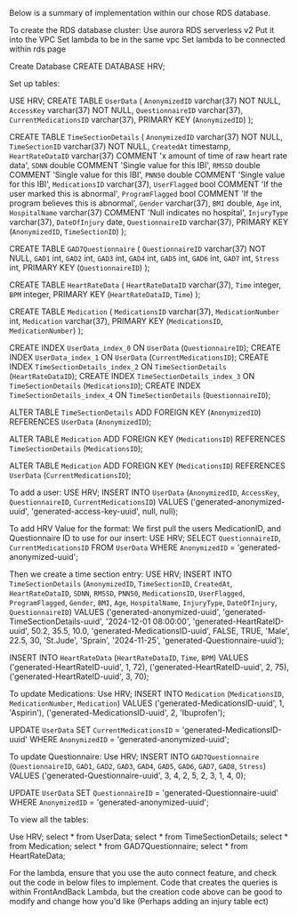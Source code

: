 Below is a summary of implementation within our chose RDS database.

To create the RDS database cluster:
Use aurora RDS serverless v2
Put it into the VPC
Set lambda to be in the same vpc
Set lambda to be connected within rds page

Create Database
CREATE DATABASE HRV;

Set up tables:

USE HRV;
CREATE TABLE `UserData` (
  `AnonymizedID` varchar(37) NOT NULL,
  `AccessKey` varchar(37) NOT NULL,
  `QuestionnaireID` varchar(37),
  `CurrentMedicationsID` varchar(37),
  PRIMARY KEY (`AnonymizedID`)
);

CREATE TABLE `TimeSectionDetails` (
  `AnonymizedID` varchar(37) NOT NULL,
  `TimeSectionID` varchar(37) NOT NULL,
  `CreatedAt` timestamp,
  `HeartRateDataID` varchar(37) COMMENT 'x amount of time of raw heart rate data',
  `SDNN` double COMMENT 'Single value for this IBI',
  `RMSSD` double COMMENT 'Single value for this IBI',
  `PNN50` double COMMENT 'Single value for this IBI',
  `MedicationsID` varchar(37),
  `UserFlagged` bool COMMENT 'If the user marked this is abnormal',
  `ProgramFlagged` bool COMMENT 'If the program believes this is abnormal',
  `Gender` varchar(37),
  `BMI` double,
  `Age` int,
  `HospitalName` varchar(37) COMMENT 'Null indicates no hospital',
  `InjuryType` varchar(37),
  `DateOfInjury` date,
  `QuestionnaireID` varchar(37),
  PRIMARY KEY (`AnonymizedID`, `TimeSectionID`)
);

CREATE TABLE `GAD7Questionnaire` (
  `QuestionnaireID` varchar(37) NOT NULL,
  `GAD1` int,
  `GAD2` int,
  `GAD3` int,
  `GAD4` int,
  `GAD5` int,
  `GAD6` int,
  `GAD7` int,
  `Stress` int,
  PRIMARY KEY (`QuestionnaireID`)
);

CREATE TABLE `HeartRateData` (
  `HeartRateDataID` varchar(37),
  `Time` integer,
  `BPM` integer,
  PRIMARY KEY (`HeartRateDataID`, `Time`)
);

CREATE TABLE `Medication` (
  `MedicationsID` varchar(37),
  `MedicationNumber` int,
  `Medication` varchar(37),
  PRIMARY KEY (`MedicationsID`, `MedicationNumber`)
);

CREATE INDEX `UserData_index_0` ON `UserData` (`QuestionnaireID`);
CREATE INDEX `UserData_index_1` ON `UserData` (`CurrentMedicationsID`);
CREATE INDEX `TimeSectionDetails_index_2` ON `TimeSectionDetails` (`HeartRateDataID`);
CREATE INDEX `TimeSectionDetails_index_3` ON `TimeSectionDetails` (`MedicationsID`);
CREATE INDEX `TimeSectionDetails_index_4` ON `TimeSectionDetails` (`QuestionnaireID`);

ALTER TABLE `TimeSectionDetails` ADD FOREIGN KEY (`AnonymizedID`) REFERENCES `UserData` (`AnonymizedID`);

ALTER TABLE `Medication` ADD FOREIGN KEY (`MedicationsID`) REFERENCES `TimeSectionDetails` (`MedicationsID`);

ALTER TABLE `Medication` ADD FOREIGN KEY (`MedicationsID`) REFERENCES `UserData` (`CurrentMedicationsID`);

To add a user:
USE HRV;
INSERT INTO `UserData` (`AnonymizedID`, `AccessKey`, `QuestionnaireID`, `CurrentMedicationsID`)
VALUES ('generated-anonymized-uuid', 'generated-access-key-uuid', null, null);


To add HRV Value for the format:
We first pull the users MedicationID, and Questionnaire ID to use for our insert:
USE HRV;
SELECT `QuestionnaireID`, `CurrentMedicationsID`
FROM `UserData`
WHERE `AnonymizedID` = 'generated-anonymized-uuid';


Then we create a time section entry:
USE HRV;
INSERT INTO `TimeSectionDetails` 
(`AnonymizedID`, `TimeSectionID`, `CreatedAt`, `HeartRateDataID`, `SDNN`, `RMSSD`, `PNN50`, `MedicationsID`, `UserFlagged`, `ProgramFlagged`, `Gender`, `BMI`, `Age`, `HospitalName`, `InjuryType`, `DateOfInjury`, `QuestionnaireID`)
VALUES
('generated-anonymized-uuid', 'generated-TimeSectionDetails-uuid', '2024-12-01 08:00:00', 'generated-HeartRateID-uuid', 50.2, 35.5, 10.0, 'generated-MedicationsID-uuid', FALSE, TRUE, 'Male', 22.5, 30, 'St.Jude', 'Sprain', '2024-11-25', 'generated-Questionnaire-uuid');

INSERT INTO `HeartRateData` 
(`HeartRateDataID`, `Time`, `BPM`)
VALUES
('generated-HeartRateID-uuid', 1, 72),
('generated-HeartRateID-uuid', 2, 75),
('generated-HeartRateID-uuid', 3, 70);



To update Medications:
Use HRV;
INSERT INTO `Medication` 
(`MedicationsID`, `MedicationNumber`, `Medication`)
VALUES
('generated-MedicationsID-uuid', 1, 'Aspirin'),
('generated-MedicationsID-uuid', 2, 'Ibuprofen');

UPDATE `UserData`
SET `CurrentMedicationsID` = 'generated-MedicationsID-uuid'
WHERE `AnonymizedID` = 'generated-anonymized-uuid';

To update Questionnaire:
Use HRV;
INSERT INTO `GAD7Questionnaire` 
(`QuestionnaireID`, `GAD1`, `GAD2`, `GAD3`, `GAD4`, `GAD5`, `GAD6`, `GAD7`, `GAD8`, `Stress`)
VALUES
('generated-Questionnaire-uuid', 3, 4, 2, 5, 2, 3, 1, 4, 0);

UPDATE `UserData` 
SET `QuestionnaireID` = 'generated-Questionnaire-uuid'
WHERE `AnonymizedID` = 'generated-anonymized-uuid';

To view all the tables:

Use HRV;
select * from UserData;
select * from TimeSectionDetails;
select * from Medication;
select * from GAD7Questionnaire;
select * from HeartRateData;


For the lambda, ensure that you use the auto connect feature, and check out the code in below files to implement.
Code that creates the queries is within FrontAndBack Lambda, but the creation code above can be good to modify and change how you'd like (Perhaps adding an injury table ect)